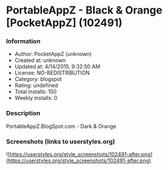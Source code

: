 # PortableAppZ - Black & Orange [PocketAppZ] (102491)

### Information
- Author: PocketAppZ (unknown)
- Created at: unknown
- Updated at: 4/14/2015, 9:32:50 AM
- License: NO-REDISTRIBUTION
- Category: blogspot
- Rating: undefined
- Total installs: 150
- Weekly installs: 0


### Description
PortableAppZ.BlogSpot.com - Dark & Orange


### Screenshots (links to userstyles.org)
![https://userstyles.org/style_screenshots/102491-after.png](https://userstyles.org/style_screenshots/102491-after.png)


